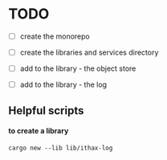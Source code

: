 # TODO 
- [ ] create the monorepo
- [ ] create the libraries and services directory
- [ ] add to the library - the object store
- [ ] add to the library - the log


## Helpful scripts

#### to create a library
```shell
cargo new --lib lib/ithax-log
```